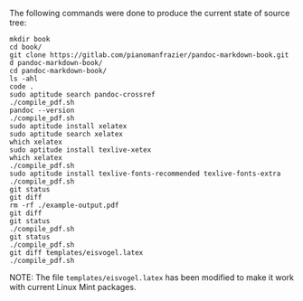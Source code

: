 The following commands were done to produce the current state of source tree:

```shell
mkdir book
cd book/
git clone https://gitlab.com/pianomanfrazier/pandoc-markdown-book.git
d pandoc-markdown-book/
cd pandoc-markdown-book/
ls -ahl
code .
sudo aptitude search pandoc-crossref
./compile_pdf.sh 
pandoc --version
./compile_pdf.sh 
sudo aptitude install xelatex
sudo aptitude search xelatex
which xelatex
sudo aptitude install texlive-xetex
which xelatex
./compile_pdf.sh 
sudo aptitude install texlive-fonts-recommended texlive-fonts-extra
./compile_pdf.sh 
git status 
git diff
rm -rf ./example-output.pdf 
git diff
git status 
./compile_pdf.sh 
git status 
./compile_pdf.sh 
git diff templates/eisvogel.latex
./compile_pdf.sh 
```

NOTE: The file `templates/eisvogel.latex` has been modified to make it work with current Linux Mint packages.
